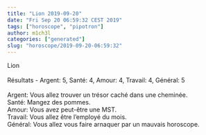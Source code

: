 ```yaml
---
title: "Lion 2019-09-20"
date: "Fri Sep 20 06:59:32 CEST 2019"
tags: ["horoscope", "pipotron"]
author: m1ch3l
categories: ["generated"]
slug: "horoscope/2019-09-20-06:59:32"
---
```


Lion<br>
<br>
Résultats - Argent: 5, Santé: 4, Amour: 4, Travail: 4, Général: 5<br>
<br>
Argent:  Vous allez trouver un trésor caché dans une cheminée. <br>
Santé:   Mangez des pommes. <br>
Amour:   Vous avez peut-être une MST. <br>
Travail: Vous allez être l’employé du mois. <br>
Général: Vous allez vous faire arnaquer par un mauvais horoscope.<br>
